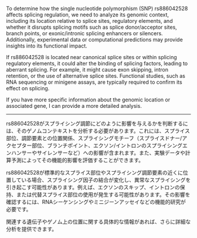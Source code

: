 To determine how the single nucleotide polymorphism (SNP) rs886042528 affects splicing regulation, we need to analyze its genomic context, including its location relative to splice sites, regulatory elements, and whether it disrupts splicing motifs such as splice donor/acceptor sites, branch points, or exonic/intronic splicing enhancers or silencers. Additionally, experimental data or computational predictions may provide insights into its functional impact.

If rs886042528 is located near canonical splice sites or within splicing regulatory elements, it could alter the binding of splicing factors, leading to aberrant splicing. For example, it might cause exon skipping, intron retention, or the use of alternative splice sites. Functional studies, such as RNA sequencing or minigene assays, are typically required to confirm its effect on splicing.

If you have more specific information about the genomic location or associated gene, I can provide a more detailed analysis.

---

rs886042528がスプライシング調節にどのように影響を与えるかを判断するには、そのゲノムコンテキストを分析する必要があります。これには、スプライス部位、調節要素との位置関係、スプライシングモチーフ（スプライスドナー/アクセプター部位、ブランチポイント、エクソン/イントロンのスプライシングエンハンサーやサイレンサーなど）への影響が含まれます。また、実験データや計算予測によってその機能的影響を評価することができます。

rs886042528が標準的なスプライス部位やスプライシング調節要素の近くに位置している場合、スプライシング因子の結合が変化し、異常なスプライシングを引き起こす可能性があります。例えば、エクソンのスキップ、イントロンの保持、または代替スプライス部位の使用が発生する可能性があります。その影響を確認するには、RNAシーケンシングやミニジーンアッセイなどの機能的研究が必要です。

関連する遺伝子やゲノム上の位置に関する具体的な情報があれば、さらに詳細な分析を提供できます。